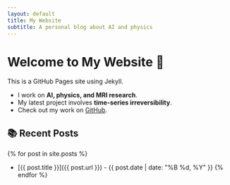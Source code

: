 ```yaml
---
layout: default
title: My Website
subtitle: A personal blog about AI and physics
---
```


# Welcome to My Website 🚀
This is a GitHub Pages site using Jekyll.

- I work on **AI, physics, and MRI research**.
- My latest project involves **time-series irreversibility**.
- Check out my work on [GitHub](https://github.com/mvodret).

## 📚 Recent Posts
{% for post in site.posts %}
- [{{ post.title }}]({{ post.url }}) - {{ post.date | date: "%B %d, %Y" }}
{% endfor %}
